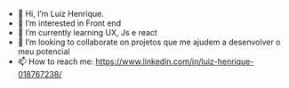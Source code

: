 - 👋 Hi, I’m Luiz Henrique. 
- 👀 I’m interested in Front end
- 🌱 I’m currently learning  UX, Js e react
- 💞️ I’m looking to collaborate on projetos que me ajudem a desenvolver o meu potencial
- 📫 How to reach me:  https://www.linkedin.com/in/luiz-henrique-018767238/

<!---
Henrique10k/Henrique10k is a ✨ special ✨ repository because its `README.md` (this file) appears on your GitHub profile.
You can click the Preview link to take a look at your changes.
--->

